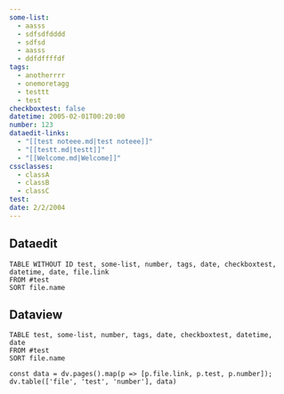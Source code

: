 ```yaml
---
some-list:
  - aasss
  - sdfsdfdddd
  - sdfsd
  - aasss
  - ddfdffffdf
tags:
  - anotherrrr
  - onemoretagg
  - testtt
  - test
checkboxtest: false
datetime: 2005-02-01T00:20:00
number: 123
dataedit-links:
  - "[[test noteee.md|test noteee]]"
  - "[[testt.md|testt]]"
  - "[[Welcome.md|Welcome]]"
cssclasses:
  - classA
  - classB
  - classC
test: 
date: 2/2/2004
---
```

## Dataedit

```dataedit
TABLE WITHOUT ID test, some-list, number, tags, date, checkboxtest, datetime, date, file.link
FROM #test
SORT file.name
```





















## Dataview

```dataview
TABLE test, some-list, number, tags, date, checkboxtest, datetime, date
FROM #test
SORT file.name
```












```dataviewjs
const data = dv.pages().map(p => [p.file.link, p.test, p.number]);
dv.table(['file', 'test', 'number'], data)
```
